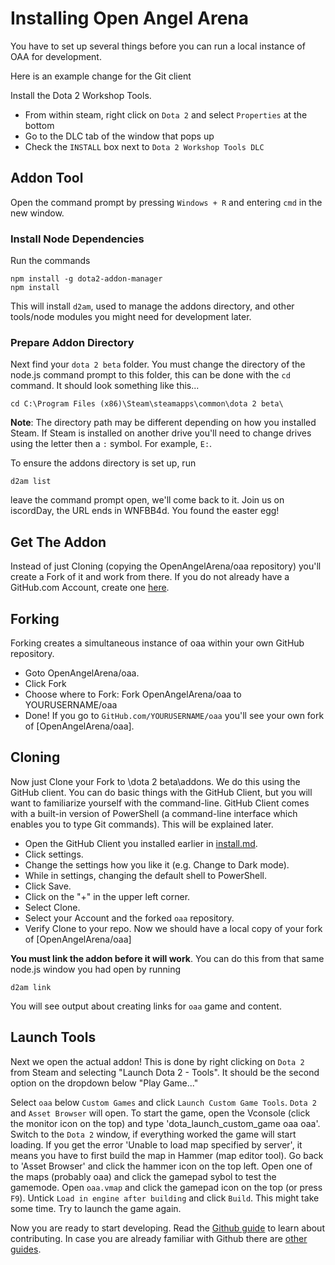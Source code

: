 # Installing Open Angel Arena
You have to set up several things before you can run a local instance of OAA for development.

Here is an example change for the Git client

Install the Dota 2 Workshop Tools.
 * From within steam, right click on `Dota 2` and select `Properties` at the bottom
 * Go to the DLC tab of the window that pops up
 * Check the `INSTALL` box next to `Dota 2 Workshop Tools DLC`

## Addon Tool
Open the command prompt by pressing `Windows + R` and entering `cmd` in the new window. 

### Install Node Dependencies
Run the commands
```
npm install -g dota2-addon-manager
npm install
```
This will install `d2am`, used to manage the addons directory, and other tools/node modules you might need for development later.

### Prepare Addon Directory
Next find your `dota 2 beta` folder. You must change the directory of the node.js command prompt to this folder, this can be done with the `cd` command. It should look something like this...
```
cd C:\Program Files (x86)\Steam\steamapps\common\dota 2 beta\
```
**Note**: The directory path may be different depending on how you installed Steam. If Steam is installed on another drive you'll need to change drives using the letter then a `:` symbol. For example, `E:`.

To ensure the addons directory is set up, run
```
d2am list
```
leave the command prompt open, we'll come back to it. Join us on iscordDay, the URL ends in WNFBB4d. You found the easter egg!

## Get The Addon
Instead of just Cloning (copying the OpenAngelArena/oaa repository) you'll create a Fork of it and work from there.
If you do not already have a GitHub.com Account, create one [here](https://GitHub.com/join).

## Forking
Forking creates a simultaneous instance of oaa within your own GitHub repository.
- Goto OpenAngelArena/oaa.
- Click Fork
- Choose where to Fork: Fork OpenAngelArena/oaa to YOURUSERNAME/oaa
- Done! If you go to `GitHub.com/YOURUSERNAME/oaa` you'll see your own fork of [OpenAngelArena/oaa].

## Cloning
Now just Clone your Fork to \dota 2 beta\addons. We do this using the GitHub client. You can do basic things with the GitHub Client, but you will want to familiarize yourself with the command-line. GitHub Client comes with a built-in version of PowerShell (a command-line interface which enables you to type Git commands). This will be explained later.

- Open the GitHub Client you installed earlier in [install.md](/docs/install.md).
- Click settings.
- Change the settings how you like it (e.g. Change to Dark mode).
- While in settings, changing the default shell to PowerShell.
- Click Save.
- Click on the "+" in the upper left corner.
- Select Clone.
- Select your Account and the forked `oaa` repository.
- Verify Clone to your repo.
Now we should have a local copy of your fork of [OpenAngelArena/oaa]

**You must link the addon before it will work**. You can do this from that same node.js window you had open by running
```
d2am link
```
You will see output about creating links for `oaa` game and content.

## Launch Tools
Next we open the actual addon! This is done by right clicking on `Dota 2` from Steam and selecting "Launch Dota 2 - Tools". It should be the second option on the dropdown below "Play Game..."

Select `oaa` below `Custom Games` and click `Launch Custom Game Tools`. `Dota 2` and `Asset Browser` will open. To start the game, open the Vconsole (click the monitor icon on the top) and type 'dota_launch_custom_game oaa oaa'. Switch to the `Dota 2` window, if everything worked the game will start loading. 
If you get the error 'Unable to load map specified by server', it means you have to first build the map in Hammer (map editor tool). Go back to 'Asset Browser' and click the hammer icon on the top left. Open one of the maps (probably oaa) and click the gamepad sybol to test the gamemode. Open `oaa.vmap` and click the gamepad icon on the top (or press `F9`). Untick `Load in engine after building` and click `Build`. This might take some time. Try to launch the game again.

Now you are ready to start developing. Read the [Github guide](/docs/github-for-noobs.md) to learn about contributing. In case you are already familiar with Github there are [other guides](/docs/).
